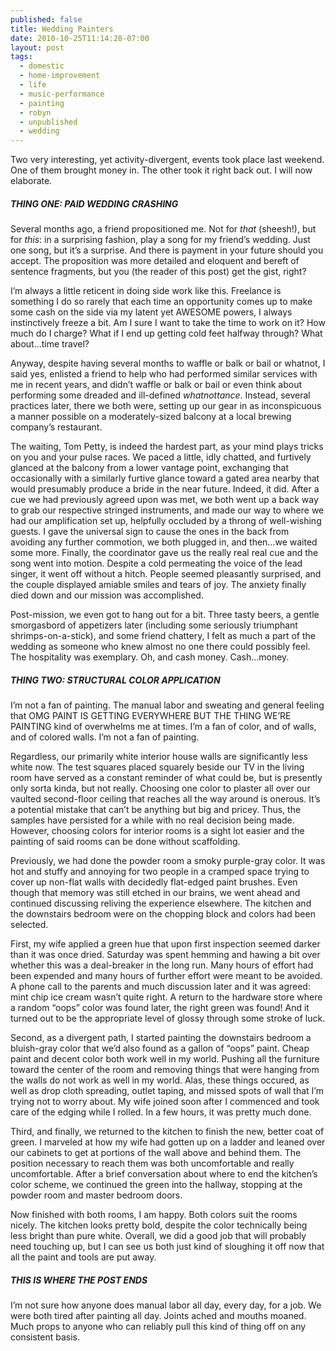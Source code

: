 ```yaml
---
published: false
title: Wedding Painters
date: 2010-10-25T11:14:28-07:00
layout: post
tags:
  - domestic
  - home-improvement
  - life
  - music-performance
  - painting
  - robyn
  - unpublished
  - wedding
---
```

Two very interesting, yet activity-divergent, events took place last weekend. One of them brought money in. The other took it right back out. I will now elaborate.

<!--more-->

##### THING ONE: PAID WEDDING CRASHING

Several months ago, a friend propositioned me. Not for _that_ (sheesh!), but for _this_: in a surprising fashion, play a song for my friend&#8217;s wedding. Just one song, but it&#8217;s a surprise. And there is payment in your future should you accept. The proposition was more detailed and eloquent and bereft of sentence fragments, but you (the reader of this post) get the gist, right?

I&#8217;m always a little reticent in doing side work like this. Freelance is something I do so rarely that each time an opportunity comes up to make some cash on the side via my latent yet AWESOME powers, I always instinctively freeze a bit. Am I sure I want to take the time to work on it? How much do I charge? What if I end up getting cold feet halfway through? What about&#8230;time travel?

Anyway, despite having several months to waffle or balk or bail or whatnot, I said yes, enlisted a friend to help who had performed similar services with me in recent years, and didn&#8217;t waffle or balk or bail or even think about performing some dreaded and ill-defined _whatnottance_. Instead, several practices later, there we both were, setting up our gear in as inconspicuous a manner possible on a moderately-sized balcony at a local brewing company&#8217;s restaurant.

The waiting, Tom Petty, is indeed the hardest part, as your mind plays tricks on you and your pulse races. We paced a little, idly chatted, and furtively glanced at the balcony from a lower vantage point, exchanging that occasionally with a similarly furtive glance toward a gated area nearby that would presumably produce a bride in the near future. Indeed, it did. After a cue we had previously agreed upon was met, we both went up a back way to grab our respective stringed instruments, and made our way to where we had our amplification set up, helpfully occluded by a throng of well-wishing guests. I gave the universal sign to cause the ones in the back from avoiding any further commotion, we both plugged in, and then&#8230;we waited some more. Finally, the coordinator gave us the really real real cue and the song went into motion. Despite a cold permeating the voice of the lead singer, it went off without a hitch. People seemed pleasantly surprised, and the couple displayed amiable smiles and tears of joy. The anxiety finally died down and our mission was accomplished.

Post-mission, we even got to hang out for a bit. Three tasty beers, a gentle smorgasbord of appetizers later (including some seriously triumphant shrimps-on-a-stick), and some friend chattery, I felt as much a part of the wedding as someone who knew almost no one there could possibly feel. The hospitality was exemplary. Oh, and cash money. Cash&#8230;money.

##### THING TWO: STRUCTURAL COLOR APPLICATION

I&#8217;m not a fan of painting. The manual labor and sweating and general feeling that OMG PAINT IS GETTING EVERYWHERE BUT THE THING WE&#8217;RE PAINTING kind of overwhelms me at times. I&#8217;m a fan of color, and of walls, and of colored walls. I&#8217;m not a fan of painting.

Regardless, our primarily white interior house walls are significantly less white now. The test squares placed squarely beside our TV in the living room have served as a constant reminder of what could be, but is presently only sorta kinda, but not really. Choosing one color to plaster all over our vaulted second-floor ceiling that reaches all the way around is onerous. It&#8217;s a potential mistake that can&#8217;t be anything but big and pricey. Thus, the samples have persisted for a while with no real decision being made. However, choosing colors for interior rooms is a sight lot easier and the painting of said rooms can be done without scaffolding.

Previously, we had done the powder room a smoky purple-gray color. It was hot and stuffy and annoying for two people in a cramped space trying to cover up non-flat walls with decidedly flat-edged paint brushes. Even though that memory was still etched in our brains, we went ahead and continued discussing reliving the experience elsewhere. The kitchen and the downstairs bedroom were on the chopping block and colors had been selected.

First, my wife applied a green hue that upon first inspection seemed darker than it was once dried. Saturday was spent hemming and hawing a bit over whether this was a deal-breaker in the long run. Many hours of effort had been expended and many hours of further effort were meant to be avoided. A phone call to the parents and much discussion later and it was agreed: mint chip ice cream wasn&#8217;t quite right. A return to the hardware store where a random &#8220;oops&#8221; color was found later, the right green was found! And it turned out to be the appropriate level of glossy through some stroke of luck.

Second, as a divergent path, I started painting the downstairs bedroom a bluish-gray color that we&#8217;d also found as a gallon of &#8220;oops&#8221; paint. Cheap paint and decent color both work well in my world. Pushing all the furniture toward the center of the room and removing things that were hanging from the walls do not work as well in my world. Alas, these things occured, as well as drop cloth spreading, outlet taping, and missed spots of wall that I&#8217;m trying not to worry about. My wife joined soon after I commenced and took care of the edging while I rolled. In a few hours, it was pretty much done.

Third, and finally, we returned to the kitchen to finish the new, better coat of green. I marveled at how my wife had gotten up on a ladder and leaned over our cabinets to get at portions of the wall above and behind them. The position necessary to reach them was both uncomfortable and really uncomfortable. After a brief conversation about where to end the kitchen&#8217;s color scheme, we continued the green into the hallway, stopping at the powder room and master bedroom doors.

Now finished with both rooms, I am happy. Both colors suit the rooms nicely. The kitchen looks pretty bold, despite the color technically being less bright than pure white. Overall, we did a good job that will probably need touching up, but I can see us both just kind of sloughing it off now that all the paint and tools are put away.

##### THIS IS WHERE THE POST ENDS

I&#8217;m not sure how anyone does manual labor all day, every day, for a job. We were both tired after painting all day. Joints ached and mouths moaned. Much props to anyone who can reliably pull this kind of thing off on any consistent basis.
